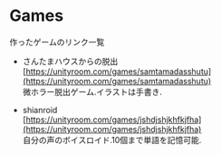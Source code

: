 # Games
作ったゲームのリンク一覧

- さんたまハウスからの脱出
[https://unityroom.com/games/samtamadasshutu](https://unityroom.com/games/samtamadasshutu)  
微ホラー脱出ゲーム.イラストは手書き.

- shianroid  
  [https://unityroom.com/games/jshdjshjkhfkjfha](https://unityroom.com/games/jshdjshjkhfkjfha)  
  自分の声のボイスロイド.10個まで単語を記憶可能.
  

